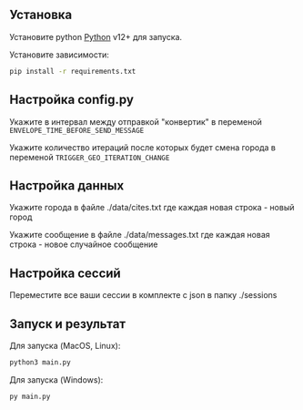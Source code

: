 ## Установка

Установите python [Python](https://python.org/) v12+ для запуска.

Установите зависимости:

```sh
pip install -r requirements.txt
```

## Настройка config.py
Укажите в интервал между отправкой "конвертик" в переменой `ENVELOPE_TIME_BEFORE_SEND_MESSAGE`

Укажите количество итераций после которых будет смена города в переменой
`TRIGGER_GEO_ITERATION_CHANGE`

## Настройка данных
Укажите города в файле ./data/cites.txt где каждая новая строка - новый город

Укажите сообщение в файле ./data/messages.txt где каждая новая строка - новое случайное сообщение

## Настройка сессий
Переместите все ваши сессии в комплекте с json в папку ./sessions

## Запуск и результат
Для запуска (MacOS, Linux):
```sh
python3 main.py
```

Для запуска (Windows):
```sh
py main.py
```

